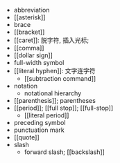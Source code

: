 - abbreviation
- [[asterisk]]
- brace
- [[bracket]]
- [[caret]]: 脱字符, 插入光标;
- [[comma]]
- [[dollar sign]]
- full-width symbol
- [[literal hyphen]]: 文字连字符
    - [[subtraction command]]
- notation
    - notational hierarchy
- [[parenthesis]]; parentheses
- [[period]]; [[full stop]]; [[full-stop]]
    - [[literal period]]
- preceding symbol
- punctuation mark
- [[quote]]
- slash
    - forward slash; [[backslash]]
